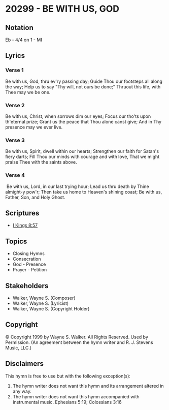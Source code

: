 # 20299 - BE WITH US, GOD

## Notation

Eb - 4/4 on 1 - MI

## Lyrics

### Verse 1

Be with us, God, thru ev'ry passing day; Guide Thou our footsteps all along the way; Help us to say "Thy will, not ours be done;" Thruout this life, with Thee may we be one.

### Verse 2

Be with us, Christ, when sorrows dim our eyes; Focus our tho'ts upon th'eternal prize; Grant us the peace that Thou alone canst give; And in Thy presence may we ever live.

### Verse 3

Be with us, Spirit, dwell within our hearts; Strengthen our faith for Satan's fiery darts; Fill Thou our minds with courage and with love, That we might praise Thee with the saints above.

### Verse 4

 Be with us, Lord, in our last trying hour; Lead us thru death by Thine almight-y pow'r; Then take us home to Heaven's shining coast; Be with us, Father, Son, and Holy Ghost.


## Scriptures

- [I Kings 8:57](https://www.biblegateway.com/passage/?search=I%20Kings%208%3A57)

## Topics

- Closing Hymns
- Consecration
- God - Presence
- Prayer - Petition

## Stakeholders

- Walker, Wayne S. (Composer)
- Walker, Wayne S. (Lyricist)
- Walker, Wayne S. (Copyright Holder)

## Copyright

© Copyright 1999 by Wayne S. Walker. All Rights Reserved. Used by Permission.
(An agreement between the hymn writer and R. J. Stevens Music, LLC.)

## Disclaimers

This hymn is free to use but with the following exception(s):
1. The hymn writer does not want this hymn and its arrangement altered in any way.
2. The hymn writer does not want this hymn accompanied with instrumental music.
Ephesians 5:19; Colossians 3:16

